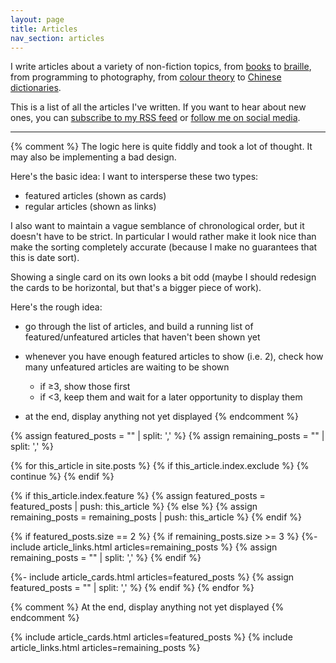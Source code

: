 ```yaml
---
layout: page
title: Articles
nav_section: articles
---
```

I write articles about a variety of non-fiction topics, from [books](/2023/2023-in-reading/) to [braille](/2019/ten-braille-facts/), from programming to photography, from [colour theory](/2019/finding-tint-colours-with-k-means/) to [Chinese dictionaries](/2019/reading-a-chinese-dictionary/).

This is a list of all the articles I've written.
If you want to hear about new ones, you can [subscribe to my RSS feed](/atom.xml) or [follow me on social media](/contact/).

<style>
  .article_links + .article_cards {
    margin-top: 2em;
  }
</style>

---

{% comment %}
  The logic here is quite fiddly and took a lot of thought.  It may also be
  implementing a bad design.
  
  Here's the basic idea: I want to intersperse these two types:
  
  * featured articles (shown as cards)
  * regular articles (shown as links)
  
  I also want to maintain a vague semblance of chronological order, but it doesn't
  have to be strict.  In particular I would rather make it look nice than make the
  sorting completely accurate (because I make no guarantees that this is date sort).
  
  Showing a single card on its own looks a bit odd (maybe I should redesign the
  cards to be horizontal, but that's a bigger piece of work).
  
  Here's the rough idea:
  
  * go through the list of articles, and build a running list of featured/unfeatured
    articles that haven't been shown yet
  * whenever you have enough featured articles to show (i.e. 2), check how many
    unfeatured articles are waiting to be shown
    
    - if ≥3, show those first
    - if <3, keep them and wait for a later opportunity to display them
  * at the end, display anything not yet displayed
{% endcomment %}

{% assign featured_posts  = "" | split: ',' %}
{% assign remaining_posts = "" | split: ',' %}

{% for this_article in site.posts %}
  {% if this_article.index.exclude %}
    {% continue %}
  {% endif %}

  {% if this_article.index.feature %}
    {% assign featured_posts = featured_posts | push: this_article %}
  {% else %}
    {% assign remaining_posts = remaining_posts | push: this_article %}
  {% endif %}

  {% if featured_posts.size == 2 %}
  {% if remaining_posts.size >= 3 %}
    {%- include article_links.html articles=remaining_posts %}
    {% assign remaining_posts = "" | split: ',' %}
  {% endif %}

  {%- include article_cards.html articles=featured_posts %}
  {% assign featured_posts = "" | split: ',' %}
  {% endif %}
{% endfor %}

{% comment %}
  At the end, display anything not yet displayed
{% endcomment %}

{% include article_cards.html articles=featured_posts %}
{% include article_links.html articles=remaining_posts %}
